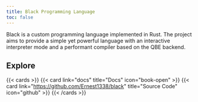 ```yaml
---
title: Black Programming Language
toc: false
---
```


Black is a custom programming language implemented in Rust. The project aims to provide a simple yet powerful language with an interactive interpreter mode and a performant compiler based on the QBE backend.

## Explore

{{< cards >}}
  {{< card link="docs" title="Docs" icon="book-open" >}}
  {{< card link="https://github.com/Ernest1338/black" title="Source Code" icon="github" >}}
{{< /cards >}}
